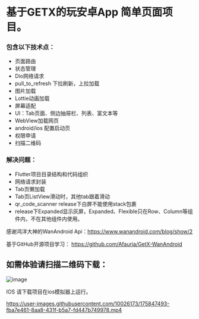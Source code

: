 # 基于GETX的玩安卓App 简单页面项目。

### 包含以下技术点：
  - 页面路由
  - 状态管理
  - Dio网络请求
  - pull_to_refresh 下拉刷新，上拉加载
  - 图片加载
  - Lottie动画加载
  - 屏幕适配
  - UI：Tab页面、侧边抽屉栏、列表、富文本等
  - WebView加载网页
  - android/ios 配置启动页
  - 权限申请
  - 扫描二维码

### 解决问题：
  - Flutter项目目录结构和代码组织
  - 网络请求封装
  - Tab页懒加载
  - Tab页ListView滑动时，其他tab跟着滑动
  - qr_code_scanner release下白屏不能使用stack包裹
  - release下Expanded显示灰屏，Expanded、Flexible只在Row、Column等组件内，不在其他组件内使用。

感谢鸿洋大神的WanAndroid Api：https://www.wanandroid.com/blog/show/2

基于GitHub开源项目学习： https://github.com/Afauria/GetX-WanAndroid

## 如需体验请扫描二维码下载：
![image](https://user-images.githubusercontent.com/10026173/175843832-2ad52f91-318f-47d2-8012-7958a45c9336.png)

IOS 请下载项目在ios模拟器上运行。

https://user-images.githubusercontent.com/10026173/175847493-fba7e461-8aa8-431f-b5a7-fd447b749978.mp4



